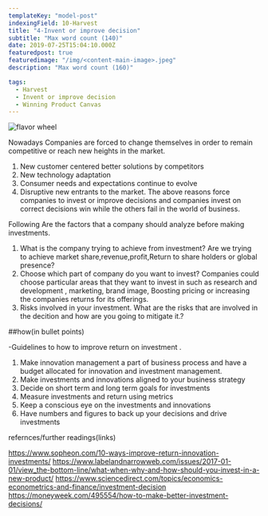 ```yaml
---
templateKey: "model-post"
indexingField: 10-Harvest
title: "4-Invent or improve decision"
subtitle: "Max word count (140)"
date: 2019-07-25T15:04:10.000Z
featuredpost: true
featuredimage: "/img/<content-main-image>.jpeg"
description: "Max word count (160)"

tags:
  - Harvest
  - Invent or improve decision
  - Winning Product Canvas
---
```


![flavor wheel](/img/invest.jpeg)

Nowadays Companies are forced to change themselves in order to remain competitive or reach new heights in the market.
1.	New customer centered better solutions by competitors
2.	New technology adaptation
3.	Consumer needs and expectations continue to evolve
4.	Disruptive new entrants to the market.
The above reasons force companies to  invest or improve decisions and companies invest on correct decisions win while the others fail in the world of business. 

Following Are the factors that a company should analyze before making investments.
1.	What is the company trying to achieve from investment?
Are we trying to achieve market share,revenue,profit,Return to share holders or global presence?
2.	Choose which part of company do you want to invest?
Companies could choose particular areas that they want to invest in such as research and development , marketing, brand image, Boosting pricing or increasing the companies returns for its offerings. 
3.	Risks involved in your investment.
What are the risks that are involved in the decition and how are you going to mitigate it.?




##how(in bullet points)

-Guidelines to how to improve return on investment .

1.	Make innovation management a part of business process and have a budget allocated for innovation and investment management.
2.	Make investments and innovations aligned to your business strategy
3.	Decide on short term and long term goals for investments
4.	Measure investments and return using metrics
5.	Keep a conscious eye on the investments and innovations
6.	Have numbers and figures to back up your decisions and drive investments

refernces/further readings(links)

https://www.sopheon.com/10-ways-improve-return-innovation-investments/
https://www.labelandnarrowweb.com/issues/2017-01-01/view_the-bottom-line/what-when-why-and-how-should-you-invest-in-a-new-product/
https://www.sciencedirect.com/topics/economics-econometrics-and-finance/investment-decision
https://moneyweek.com/495554/how-to-make-better-investment-decisions/

